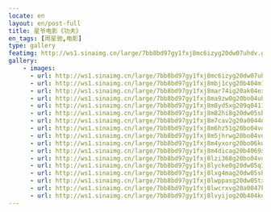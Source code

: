 ```yaml
---
locate: en
layout: en/post-full
title: 星爷电影《功夫》
en_tags: [周星驰,电影]
type: gallery
featimg: http://ws1.sinaimg.cn/large/7bb8bd97gy1fxj8mc6izyg20dw07uhdv.gif
gallery:
    - images:
      - url: http://ws1.sinaimg.cn/large/7bb8bd97gy1fxj8mc6izyg20dw07uhdv.gif
      - url: http://ws1.sinaimg.cn/large/7bb8bd97gy1fxj8mbj1cyg20b404m1kz.gif
      - url: http://ws1.sinaimg.cn/large/7bb8bd97gy1fxj8mar74ig20ak04ex6r.gif
      - url: http://ws1.sinaimg.cn/large/7bb8bd97gy1fxj8ma9zw0g20bo04uhdv.gif
      - url: http://ws1.sinaimg.cn/large/7bb8bd97gy1fxj8m8yd5xg209q0411l0.gif
      - url: http://ws1.sinaimg.cn/large/7bb8bd97gy1fxj8m82hi8g20dw05sb2a.gif
      - url: http://ws1.sinaimg.cn/large/7bb8bd97gy1fxj8m7cav2g20a0044npf.gif
      - url: http://ws1.sinaimg.cn/large/7bb8bd97gy1fxj8m6hz51g20bo04vqv7.gif
      - url: http://ws1.sinaimg.cn/large/7bb8bd97gy1fxj8m5jhrwg20bo04vu0z.gif
      - url: http://ws1.sinaimg.cn/large/7bb8bd97gy1fxj8m4yxorg20bo06ku0z.gif
      - url: http://ws1.sinaimg.cn/large/7bb8bd97gy1fxj8m4dicag20b4069x6r.gif
      - url: http://ws1.sinaimg.cn/large/7bb8bd97gy1fxj8lzi368g20bo04vqv7.gif
      - url: http://ws1.sinaimg.cn/large/7bb8bd97gy1fxj8lycke0g20dw05q1kz.gif
      - url: http://ws1.sinaimg.cn/large/7bb8bd97gy1fxj8lxg4mag20dw05shdv.gif
      - url: http://ws1.sinaimg.cn/large/7bb8bd97gy1fxj8lwppasg20dw05tx6p.gif
      - url: http://ws1.sinaimg.cn/large/7bb8bd97gy1fxj8lwcrxvg20a0047kjn.gif
      - url: http://ws1.sinaimg.cn/large/7bb8bd97gy1fxj8lvyijog20b404ku0x.gif
---
```

